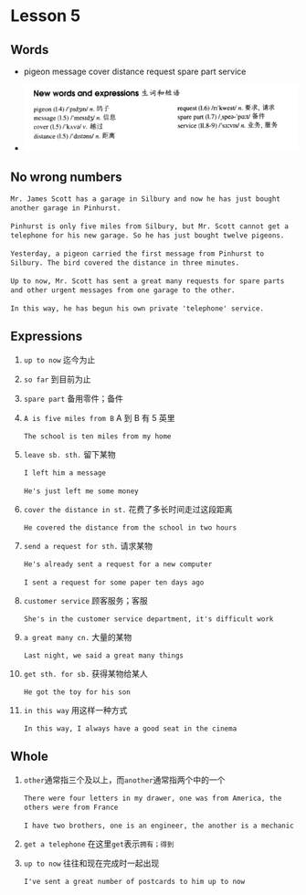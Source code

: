# Lesson 5

## Words

- pigeon message cover distance request spare part service

- ![Words](../../../Images/Part2/01/words-5.png)

## No wrong numbers

```
Mr. James Scott has a garage in Silbury and now he has just bought another garage in Pinhurst.

Pinhurst is only five miles from Silbury, but Mr. Scott cannot get a telephone for his new garage. So he has just bought twelve pigeons.

Yesterday, a pigeon carried the first message from Pinhurst to Silbury. The bird covered the distance in three minutes.

Up to now, Mr. Scott has sent a great many requests for spare parts and other urgent messages from one garage to the other.

In this way, he has begun his own private 'telephone' service.
```

## Expressions

1. `up to now` 迄今为止

2. `so far` 到目前为止

3. `spare part` 备用零件；备件

4. `A is five miles from B` A 到 B 有 5 英里

   ```
   The school is ten miles from my home
   ```

5. `leave sb. sth.` 留下某物

   ```
   I left him a message

   He's just left me some money
   ```

6. `cover the distance in st.` 花费了多长时间走过这段距离

   ```
   He covered the distance from the school in two hours
   ```

7. `send a request for sth.` 请求某物

   ```
   He's already sent a request for a new computer

   I sent a request for some paper ten days ago
   ```

8. `customer service` 顾客服务；客服

   ```
   She's in the customer service department, it's difficult work
   ```

9. `a great many cn.` 大量的某物

   ```
   Last night, we said a great many things
   ```

10. `get sth. for sb.` 获得某物给某人

    ```
    He got the toy for his son
    ```

11. `in this way` 用这样一种方式

    ```
    In this way, I always have a good seat in the cinema
    ```

## Whole

1. `other`通常指三个及以上，而`another`通常指两个中的一个

   ```
   There were four letters in my drawer, one was from America, the others were from France

   I have two brothers, one is an engineer, the another is a mechanic
   ```

2. `get a telephone` 在这里`get`表示`拥有；得到`

3. `up to now` 往往和现在完成时一起出现

   ```
   I've sent a great number of postcards to him up to now
   ```
